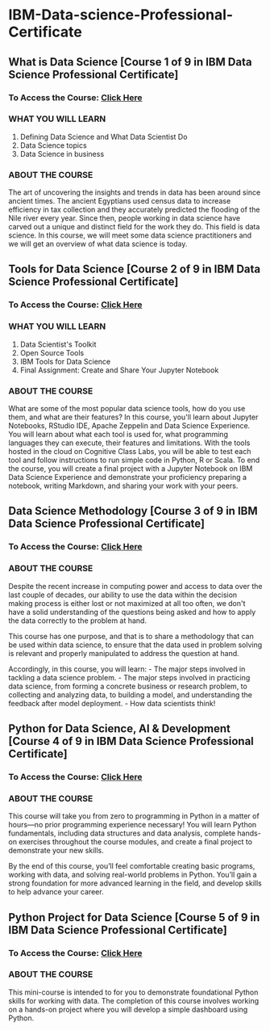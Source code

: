 # IBM-Data-science-Professional-Certificate
## What is Data Science [Course 1 of 9 in IBM Data Science Professional Certificate]
### To Access the Course: [Click Here](https://www.coursera.org/learn/what-is-datascience?specialization=ibm-data-science#enroll)
### WHAT YOU WILL LEARN
1.	Defining Data Science and What Data Scientist Do
2.	Data Science topics
3.	Data Science in business
### ABOUT THE COURSE
The art of uncovering the insights and trends in data has been around since ancient times. The ancient Egyptians used census data to increase efficiency in tax collection and they accurately predicted the flooding of the Nile river every year. Since then, people working in data science have carved out a unique and distinct field for the work they do. This field is data science. In this course, we will meet some data science practitioners and we will get an overview of what data science is today.

## Tools for Data Science [Course 2 of 9 in IBM Data Science Professional Certificate]
### To Access the Course: [Click Here](https://www.coursera.org/learn/open-source-tools-for-data-science?specialization=ibm-data-science)
### WHAT YOU WILL LEARN
1.	Data Scientist's Toolkit
2.	Open Source Tools
3.	IBM Tools for Data Science
4.  Final Assignment: Create and Share Your Jupyter Notebook
### ABOUT THE COURSE
What are some of the most popular data science tools, how do you use them, and what are their features? In this course, you'll learn about Jupyter Notebooks, RStudio IDE, Apache Zeppelin and Data Science Experience. You will learn about what each tool is used for, what programming languages they can execute, their features and limitations. With the tools hosted in the cloud on Cognitive Class Labs, you will be able to test each tool and follow instructions to run simple code in Python, R or Scala. To end the course, you will create a final project with a Jupyter Notebook on IBM Data Science Experience and demonstrate your proficiency preparing a notebook, writing Markdown, and sharing your work with your peers.

## Data Science Methodology [Course 3 of 9 in IBM Data Science Professional Certificate]
### To Access the Course: [Click Here](https://www.coursera.org/learn/data-science-methodology/home/welcome)
### ABOUT THE COURSE
Despite the recent increase in computing power and access to data over the last couple of decades, our ability to use the data within the decision making process is either lost or not maximized at all too often, we don't have a solid understanding of the questions being asked and how to apply the data correctly to the problem at hand.

This course has one purpose, and that is to share a methodology that can be used within data science, to ensure that the data used in problem solving is relevant and properly manipulated to address the question at hand.

Accordingly, in this course, you will learn:
    - The major steps involved in tackling a data science problem.
    - The major steps involved in practicing data science, from forming a concrete business or research problem, to collecting and analyzing data, to building a model, and understanding the feedback after model deployment.
    - How data scientists think!
 
## Python for Data Science, AI & Development [Course 4 of 9 in IBM Data Science Professional Certificate]
### To Access the Course: [Click Here](https://www.coursera.org/learn/python-for-applied-data-science-ai/home/welcome)
### ABOUT THE COURSE
This course will take you from zero to programming in Python in a matter of hours—no prior programming experience necessary! You will learn Python fundamentals, including data structures and data analysis, complete hands-on exercises throughout the course modules, and create a final project to demonstrate your new skills. 

By the end of this course, you’ll feel comfortable creating basic programs, working with data, and solving real-world problems in Python. You’ll gain a strong foundation for more advanced learning in the field, and develop skills to help advance your career. 

## Python Project for Data Science [Course 5 of 9 in IBM Data Science Professional Certificate]
### To Access the Course: [Click Here](https://www.coursera.org/learn/python-project-for-data-science?specialization=ibm-data-science)
### ABOUT THE COURSE
This mini-course is intended to for you to demonstrate foundational Python skills for working with data. The completion of this course involves working on a hands-on project where you will develop a simple dashboard using Python.


